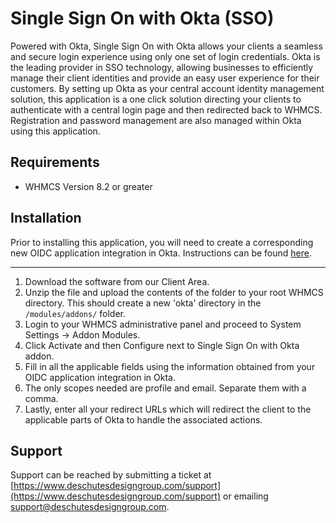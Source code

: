 # Single Sign On with Okta (SSO)

Powered with Okta, Single Sign On with Okta allows your clients a seamless and secure login experience using only one set of login credentials. Okta is the leading provider in SSO technology, allowing businesses to efficiently manage their client identities and provide an easy user experience for their customers. By setting up Okta as your central account identity management solution, this application is a one click solution directing your clients to authenticate with a central login page and then redirected back to WHMCS. Registration and password management are also managed within Okta using this application.

## Requirements

- WHMCS Version 8.2 or greater

## Installation

Prior to installing this application, you will need to create a corresponding new OIDC application integration in Okta. Instructions can be found [here](https://developer.okta.com/docs/guides/add-an-external-idp/apple/register-app-in-okta/).

***

1. Download the software from our Client Area.
2. Unzip the file and upload the contents of the folder to your root WHMCS directory. This should create a new 'okta' directory in the `/modules/addons/` folder.
3. Login to your WHMCS administrative panel and proceed to System Settings -> Addon Modules.
4. Click Activate and then Configure next to Single Sign On with Okta addon.
5. Fill in all the applicable fields using the information obtained from your OIDC application integration in Okta.
6. The only scopes needed are profile and email. Separate them with a comma.
7. Lastly, enter all your redirect URLs which will redirect the client to the applicable parts of Okta to handle the associated actions.

## Support
Support can be reached by submitting a ticket at [https://www.deschutesdesigngroup.com/support](https://www.deschutesdesigngroup.com/support) or emailing [support@deschutesdesigngroup.com](mailto://support@deschutesdesigngroup.com).